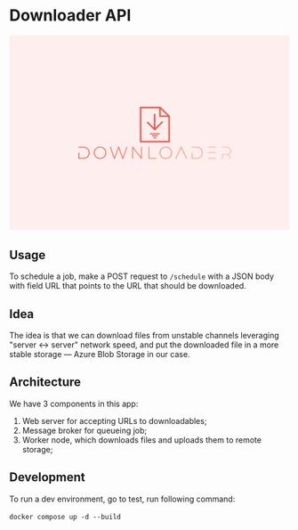 # Downloader API

![Downloader Logo](https://github.com/tatarianBarbarian/downloader/blob/5aafb4490402e1b05d2dfa1c56d2dc5e623e494d/docs/logo.png)

## Usage

To schedule a job, make a POST request to `/schedule` with a JSON body with field URL that points to the URL that should be downloaded.

## Idea

The idea is that we can download files from unstable channels leveraging "server <-> server" network speed,
and put the downloaded file in a more stable storage — Azure Blob Storage in our case.

## Architecture

We have 3 components in this app:

1. Web server for accepting URLs to downloadables;
2. Message broker for queueing job;
3. Worker node, which downloads files and uploads them to remote storage;

## Development

To run a dev environment, go to test, run following command:

`docker compose up -d --build`
